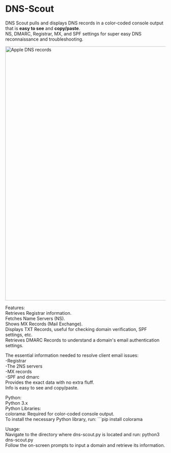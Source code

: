 # DNS-Scout  

DNS Scout pulls and displays DNS records in a color-coded console output that is **easy to see** and **copy/paste**.   
NS, DMARC, Registrar, MX, and SPF settings for super easy DNS reconnaissance and troubleshooting.
  
<img src="apple-dns.png" alt="Apple DNS records" width="800">  

Features:  
Retrieves Registrar information.  
Fetches Name Servers (NS).  
Shows MX Records (Mail Exchange).  
Displays TXT Records, useful for checking domain verification, SPF settings, etc.  
Retrieves DMARC Records to understand a domain's email authentication settings.  

The essential information needed to resolve client email issues:  
-Registrar  
-The 2NS servers  
-MX records  
-SPF and dmarc  
Provides the exact data with no extra fluff.  
Info is easy to see and copy/paste.  

Python:  
Python 3.x  
Python Libraries:  
colorama: Required for color-coded console output.  
To install the necessary Python library, run: ```pip install colorama  

Usage:  
Navigate to the directory where dns-scout.py is located and run: python3 dns-scout.py  
Follow the on-screen prompts to input a domain and retrieve its information.  

